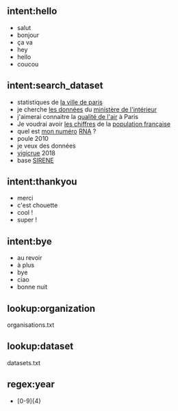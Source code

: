 
## intent:hello
- salut
- bonjour
- ça va
- hey
- hello
- coucou

## intent:search_dataset
- statistiques de [la ville de paris](organization)
- je cherche [les données](object) du [ministère de l'intérieur](organization)
- j'aimerai connaitre la [qualité de l'air](topic) à Paris
- Je voudrai avoir [les chiffres](object) de la [population française](topic)
- quel est [mon numéro](object) [RNA](topic) ?
- poule 2010
- je veux des données
- [vigicrue](topic) 2018
- base [SIRENE](topic)

## intent:thankyou
- merci
- c'est chouette
- cool !
- super !

## intent:bye
- au revoir
- à plus
- bye
- ciao
- bonne nuit

## lookup:organization
organisations.txt

## lookup:dataset
datasets.txt

## regex:year
- [0-9]{4}
